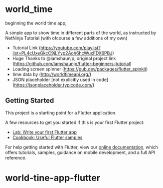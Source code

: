 # world_time

beginning the world time app,

A simple app to show time in different parts of the world, as instructed by NetNinja Tutorial (with ofcourse a few additions of my own) 
- Tutorial Link (https://youtube.com/playlist?list=PL4cUxeGkcC9jLYyp2Aoh6hcWuxFDX6PBJ)
- Huge Thanks to @iamshaunjp, original project link (https://github.com/iamshaunjp/flutter-beginners-tutorial)
- Loading screen spinner (https://pub.dev/packages/flutter_spinkit)
- time data by (http://worldtimeapi.org/)
- JSON placeholder [not explicitly used in code] (https://jsonplaceholder.typicode.com/)


## Getting Started

This project is a starting point for a Flutter application.

A few resources to get you started if this is your first Flutter project:

- [Lab: Write your first Flutter app](https://flutter.dev/docs/get-started/codelab)
- [Cookbook: Useful Flutter samples](https://flutter.dev/docs/cookbook)

For help getting started with Flutter, view our
[online documentation](https://flutter.dev/docs), which offers tutorials,
samples, guidance on mobile development, and a full API reference.
# world-tine-app-flutter
